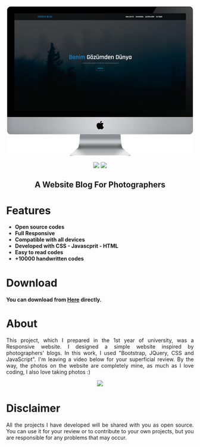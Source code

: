   <p align="center">
  <a href="https://github.com/alitekn07/A-Website-Project/"><img src="https://raw.githubusercontent.com/alitekn07/A-Website-Project/main/images/monitor.png" />
</p>

<p align="center">        
      <a href="https://instagram.com/alitekn07"><img src="https://img.shields.io/badge/Instagram-%23E4405F.svg?logo=Instagram&logoColor=white"></a>
      <a href="https://linkedin.com/in/alitekn07"><img src="https://img.shields.io/badge/LinkedIn-%230077B5.svg?logo=linkedin&logoColor=white"></a>
      </p>
  
  
   <h2> <div align="center"><b> A Website Blog For Photographers </b></div> </h2>


<h1>Features</h1>

- <strong>Open source codes</strong>
- <strong>Full Responsive</strong>
- <strong>Compatible with all devices</strong>
- <strong>Developed with CSS - Javascprit - HTML</strong>
- <strong>Easy to read codes</strong>
- <strong>+10000 handwritten codes</strong>

<h1>Download</h1>

#### You can download from [Here](https://github.com/alitekn07/A-Website-Project/archive/refs/heads/main.zip) directly.

<h1>About</h1>

<p align="justify"> This project, which I prepared in the 1st year of university, was a Responsive website. I designed a simple website inspired by photographers' blogs. In this work, I used "Bootstrap, JQuery, CSS and JavaScript". I'm leaving a video below for your superficial review. By the way, the photos on the website are completely mine, as much as I love coding, I also love taking photos :)</p>

<div align="center">
      <a href="https://www.youtube.com/watch?v=pU64hhfefyE">
         <img src="https://img.youtube.com/vi/pU64hhfefyE/0.jpg" style="width:30%;">
      </a>
</div>

<h1>Disclaimer</h1>

 <p align="justify">All the projects I have developed will be shared with you as open source. You can use it for your review or to contribute to your own projects, but you are responsible for any problems that may occur.</p>
